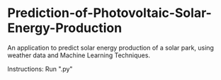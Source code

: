 # Prediction-of-Photovoltaic-Solar-Energy-Production


An application to predict solar energy production of a solar park, using weather data and Machine Learning Techniques.


Instructions:
Run ".py"
